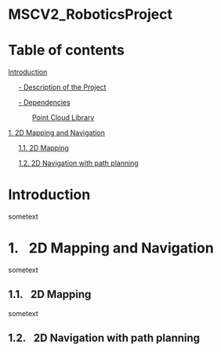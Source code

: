 # MSCV2_RoboticsProject


# Table of contents
[ Introduction ](#introduction)

&ensp;&ensp;&ensp;[- Description of the Project ](#description)

&ensp;&ensp;&ensp;[- Dependencies ](#dependencies)

&ensp;&ensp;&ensp;&ensp;&ensp;&ensp;&ensp;[Point Cloud Library ](#pcl)

[1. 2D Mapping and Navigation ](#2DMappingAndNavigation)

&ensp;&ensp;&ensp;[1.1. 2D Mapping ](#2DMapping)

&ensp;&ensp;&ensp;[1.2. 2D Navigation with path planning](#2DNavigationWithPathPlanning)

<a name="introduction"></a>
# Introduction

sometext


<a name="2DMappingAndNavigation"></a>
# 1.&ensp; 2D Mapping and Navigation

sometext


<a name="2DMapping"></a>
## 1.1.&ensp; 2D Mapping

sometext


<a name="2DNavigationWithPathPlanning"></a>
## 1.2.&ensp; 2D Navigation with path planning







